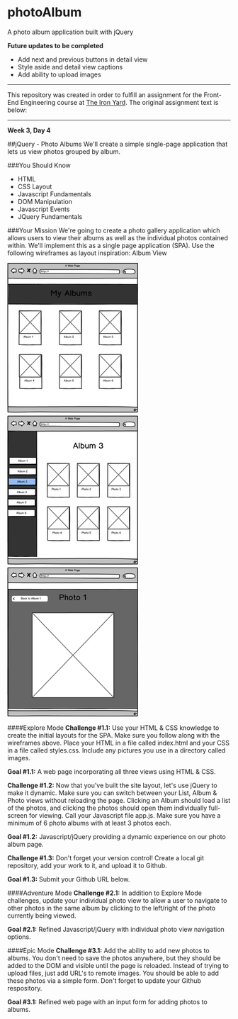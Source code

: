 # photoAlbum
A photo album application built with jQuery

**Future updates to be completed**
* Add next and previous buttons in detail view
* Style aside and detail view captions
* Add ability to upload images

----------------------------------

This repository was created in order to fulfill an assignment for the Front-End Engineering course at [The Iron Yard](https://www.theironyard.com/locations/charleston.html "The Iron Yard"). The original assignment text is below:

----------------------------------
**Week 3, Day 4**

##jQuery - Photo Albums
We'll create a simple single-page application that lets us view photos grouped by album.
  
###You Should Know
* HTML
* CSS Layout
* Javascript Fundamentals
* DOM Manipulation
* Javascript Events
* JQuery Fundamentals

###Your Mission
We're going to create a photo gallery application which allows users to view their albums as well as the individual photos contained within. We'll implement this as a single page application (SPA). Use the following wireframes as layout inspiration: Album View

![alt text](https://raw.githubusercontent.com/adlondon/photoAlbum/master/images/photo-album.png "Photo Album Wireframe")

####Explore Mode
**Challenge #1.1:** Use your HTML & CSS knowledge to create the initial layouts for the SPA. Make sure you follow along with the wireframes above. Place your HTML in a file called index.html and your CSS in a file called styles.css. Include any pictures you use in a directory called images. 

**Goal #1.1:** A web page incorporating all three views using HTML & CSS.

**Challenge #1.2:** Now that you've built the site layout, let's use jQuery to make it dynamic. Make sure you can switch between your List, Album & Photo views without reloading the page. Clicking an Album should load a list of the photos, and clicking the photos should open them individually full-screen for viewing. Call your Javascript file app.js. Make sure you have a minimum of 6 photo albums with at least 3 photos each. 

**Goal #1.2:** Javascript/jQuery providing a dynamic experience on our photo album page.

**Challenge #1.3:** Don't forget your version control! Create a local git repository, add your work to it, and upload it to Github. 

**Goal #1.3:** Submit your Github URL below.

####Adventure Mode
**Challenge #2.1:** In addition to Explore Mode challenges, update your individual photo view to allow a user to navigate to other photos in the same album by clicking to the left/right of the photo currently being viewed. 

**Goal #2.1:** Refined Javascript/jQuery with individual photo view navigation options.

####Epic Mode
**Challenge #3.1:** Add the ability to add new photos to albums. You don't need to save the photos anywhere, but they should be added to the DOM and visible until the page is reloaded. Instead of trying to upload files, just add URL's to remote images. You should be able to add these photos via a simple form. Don't forget to update your Github respository. 

**Goal #3.1:** Refined web page with an input form for adding photos to albums.
